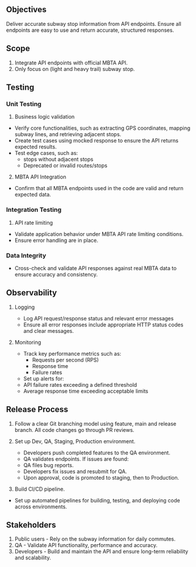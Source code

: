 ## Objectives

Deliver accurate subway stop information from API endpoints. Ensure all endpoints are easy to use and return accurate, structured responses.

## Scope

1. Integrate API endpoints with official MBTA API.
2. Only focus on (light and heavy trail) subway stop.

## Testing

### Unit Testing

1. Business logic validation

- Verify core functionalities, such as extracting GPS coordinates, mapping subway lines, and retrieving adjacent stops.
- Create test cases using mocked response to ensure the API returns expected results.
- Test edge cases, such as:
  - stops without adjacent stops
  - Deprecated or invalid routes/stops

2. MBTA API Integration

- Confirm that all MBTA endpoints used in the code are valid and return expected data.

### Integration Testing

1. API rate limiting

- Validate application behavior under MBTA API rate limiting conditions.
- Ensure error handling are in place.

### Data Integrity

- Cross-check and validate API responses against real MBTA data to ensure accuracy and consistency.

## Observability

1. Logging

   - Log API request/response status and relevant error messages
   - Ensure all error responses include appropriate HTTP status codes and clear messages.

2. Monitoring
   - Track key performance metrics such as:
     - Requests per second (RPS)
     - Response time
     - Failure rates
   - Set up alerts for:
   - API failure rates exceeding a defined threshold
   - Average response time exceeding acceptable limits

## Release Process

1. Follow a clear Git branching model using feature, main and release branch. All code changes go through PR reviews.

2. Set up Dev, QA, Staging, Production environment.
   - Developers push completed features to the QA environment.
   - QA validates endpoints. If issues are found:
   - QA files bug reports.
   - Developers fix issues and resubmit for QA.
   - Upon approval, code is promoted to staging, then to Production.
3. Build CI/CD pipeline.

- Set up automated pipelines for building, testing, and deploying code across environments.

## Stakeholders

1. Public users - Rely on the subway information for daily commutes.
2. QA - Validate API functionality, performance and accuracy.
3. Developers - Build and maintain the API and ensure long-term reliability and scalability.
